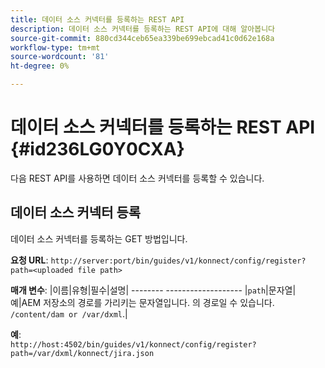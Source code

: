 ```yaml
---
title: 데이터 소스 커넥터를 등록하는 REST API
description: 데이터 소스 커넥터를 등록하는 REST API에 대해 알아봅니다
source-git-commit: 880cd344ceb65ea339be699ebcad41c0d62e168a
workflow-type: tm+mt
source-wordcount: '81'
ht-degree: 0%

---
```


# 데이터 소스 커넥터를 등록하는 REST API {#id236LG0Y0CXA}

다음 REST API를 사용하면 데이터 소스 커넥터를 등록할 수 있습니다.

## 데이터 소스 커넥터 등록

데이터 소스 커넥터를 등록하는 GET 방법입니다.

**요청 URL**:
`http://server:port/bin/guides/v1/konnect/config/register?path=<uploaded file path>`

**매개 변수**: |이름|유형|필수|설명| -------- ------------------- |`path`|문자열|예|AEM 저장소의 경로를 가리키는 문자열입니다. 의 경로일 수 있습니다. `/content/dam or /var/dxml`.|

**예**:\
`http://host:4502/bin/guides/v1/konnect/config/register?path=/var/dxml/konnect/jira.json`

